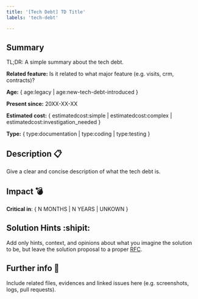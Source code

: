 ```yaml
---
title: '[Tech Debt] TD Title'
labels: 'tech-debt'

---
```


<!-- If you don't have any info, just erase the template -->

## Summary

TL;DR: A simple summary about the tech debt.

**Related feature:** Is it related to what major feature (e.g. visits, crm, contracts)?

<!--
Those below are going to be transformed into labels:

Age labels:

  - LEGACY: found in the codebase and being documented right now.

  - NEW_TECH_DEBT_INTRODUCED: we intentionally added a new tech debt in our codebase right now and we're documenting it.

Estimated cost labels:

  - SIMPLE: It's simple to identify the solution, fix it and test it.

  - COMPLEX: It's not so simple to understand it and fix it. It may also require big refactoring.

  - INVESTIGATION_NEEDED: There's a lot of unknowns, so that it's impossible to say until it's prioritized, investigated
                          and have proposed solutions.
-->

**Age:** { age:legacy | age:new-tech-debt-introduced }

**Present since:** 20XX-XX-XX

**Estimated cost:** { estimatedcost:simple | estimatedcost:complex | estimatedcost:investigation_needed }

**Type:** { type:documentation | type:coding | type:testing }

## Description :clipboard:

Give a clear and concise description of what the tech debt is.

## Impact :bomb:

<!--
Include a description of the current or possible impact of this tech debt
and when it's estimated to become critical.
-->

**Critical in**: { N MONTHS | N YEARS | UNKOWN }

## Solution Hints :shipit:

Add only hints, context, and opinions about what you imagine the solution to be, but leave the solution proposal to a
proper [RFC](https://www.notion.so/productquintoandar/e0d70402926142029e9285d28b206ea4?v=5635c5a0d59942f98da1ff80f857207c).

## Further info :thinking:

Include related files, evidences and linked issues here (e.g. screenshots, logs, pull requests).
